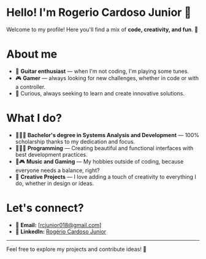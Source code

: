 # Hello! I'm Rogerio Cardoso Junior 👋

Welcome to my profile! Here you'll find a mix of **code, creativity, and fun**. 🚀

# About me

- 🎸 **Guitar enthusiast** — when I'm not coding, I'm playing some tunes.
- 🎮 **Gamer** — always looking for new challenges, whether in code or with a controller.
- 🚀 Curious, always seeking to learn and create innovative solutions.

# What I do?
- 👨🏻‍🎓 **Bachelor's degree in Systems Analysis and Development** — 100% scholarship thanks to my dedication and focus.
- 👨🏻‍💻 **Programming** — Creating beautiful and functional interfaces with best development practices.
- 🎵🎮 **Music and Gaming** — My hobbies outside of coding, because everyone needs a balance, right?
- 🎨 **Creative Projects** — I love adding a touch of creativity to everything I do, whether in design or ideas.

# Let's connect?

- 📧 **Email:** [rcjunior018@gmail.com]
- 🔗 **LinkedIn:** [Rogério Cardoso Junior](https://www.linkedin.com/in/rogerio-cardoso-junior)

---

Feel free to explore my projects and contribute ideas! 🚀

